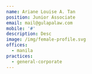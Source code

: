 ```yaml
---
name: Ariane Louise A. Tan
position: Junior Associate
email: mail@gulapalaw.com
mobile: '#'
description: Desc
image: /img/female-profile.svg
offices:
  - manila
practices:
  - general-corporate
---
```


